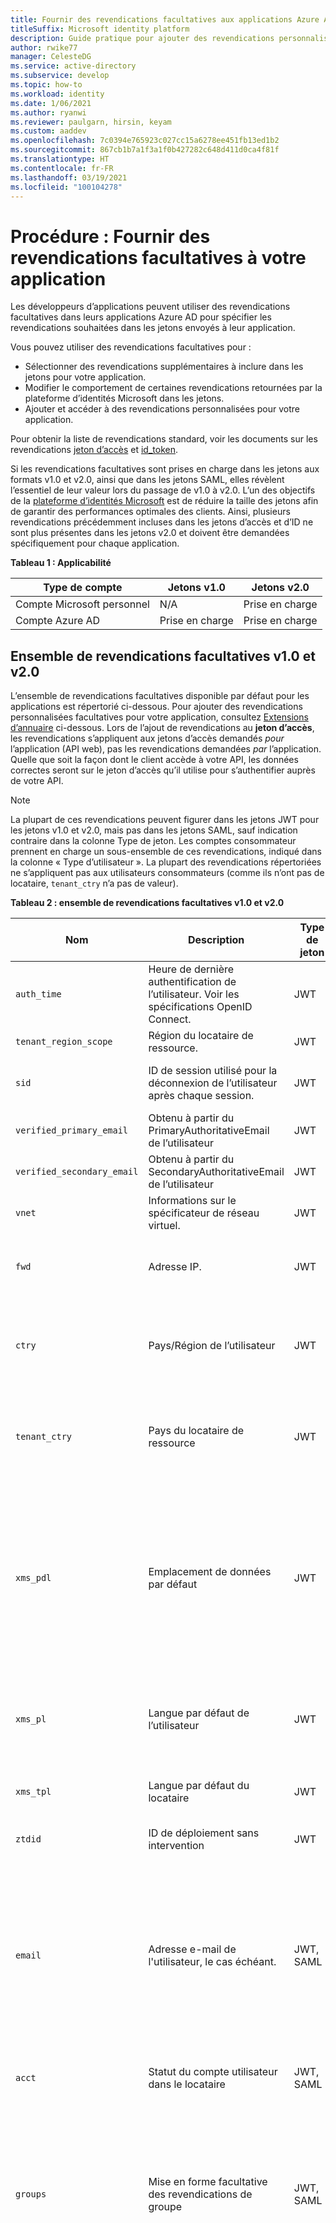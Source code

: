 ```yaml
---
title: Fournir des revendications facultatives aux applications Azure AD
titleSuffix: Microsoft identity platform
description: Guide pratique pour ajouter des revendications personnalisées ou supplémentaires aux jetons JSON Web Token (JWT) et SAML 2.0 émis par Plateforme d’identités Microsoft.
author: rwike77
manager: CelesteDG
ms.service: active-directory
ms.subservice: develop
ms.topic: how-to
ms.workload: identity
ms.date: 1/06/2021
ms.author: ryanwi
ms.reviewer: paulgarn, hirsin, keyam
ms.custom: aaddev
ms.openlocfilehash: 7c0394e765923c027cc15a6278ee451fb13ed1b2
ms.sourcegitcommit: 867cb1b7a1f3a1f0b427282c648d411d0ca4f81f
ms.translationtype: HT
ms.contentlocale: fr-FR
ms.lasthandoff: 03/19/2021
ms.locfileid: "100104278"
---
```

# <a name="how-to-provide-optional-claims-to-your-app"></a>Procédure : Fournir des revendications facultatives à votre application

Les développeurs d’applications peuvent utiliser des revendications facultatives dans leurs applications Azure AD pour spécifier les revendications souhaitées dans les jetons envoyés à leur application.

Vous pouvez utiliser des revendications facultatives pour :

- Sélectionner des revendications supplémentaires à inclure dans les jetons pour votre application.
- Modifier le comportement de certaines revendications retournées par la plateforme d’identités Microsoft dans les jetons.
- Ajouter et accéder à des revendications personnalisées pour votre application.

Pour obtenir la liste de revendications standard, voir les documents sur les revendications [jeton d’accès](access-tokens.md) et [id_token](id-tokens.md).

Si les revendications facultatives sont prises en charge dans les jetons aux formats v1.0 et v2.0, ainsi que dans les jetons SAML, elles révèlent l’essentiel de leur valeur lors du passage de v1.0 à v2.0. L’un des objectifs de la [plateforme d’identités Microsoft](./v2-overview.md) est de réduire la taille des jetons afin de garantir des performances optimales des clients. Ainsi, plusieurs revendications précédemment incluses dans les jetons d’accès et d’ID ne sont plus présentes dans les jetons v2.0 et doivent être demandées spécifiquement pour chaque application.

**Tableau 1 : Applicabilité**

| Type de compte               | Jetons v1.0 | Jetons v2.0 |
|----------------------------|-------------|-------------|
| Compte Microsoft personnel | N/A         | Prise en charge   |
| Compte Azure AD           | Prise en charge   | Prise en charge   |

## <a name="v10-and-v20-optional-claims-set"></a>Ensemble de revendications facultatives v1.0 et v2.0

L’ensemble de revendications facultatives disponible par défaut pour les applications est répertorié ci-dessous. Pour ajouter des revendications personnalisées facultatives pour votre application, consultez [Extensions d’annuaire](#configuring-directory-extension-optional-claims) ci-dessous. Lors de l’ajout de revendications au **jeton d’accès**, les revendications s’appliquent aux jetons d’accès demandés *pour* l’application (API web), pas les revendications demandées *par* l’application. Quelle que soit la façon dont le client accède à votre API, les données correctes seront sur le jeton d’accès qu’il utilise pour s’authentifier auprès de votre API.

> [!NOTE]
>La plupart de ces revendications peuvent figurer dans les jetons JWT pour les jetons v1.0 et v2.0, mais pas dans les jetons SAML, sauf indication contraire dans la colonne Type de jeton. Les comptes consommateur prennent en charge un sous-ensemble de ces revendications, indiqué dans la colonne « Type d’utilisateur ».  La plupart des revendications répertoriées ne s’appliquent pas aux utilisateurs consommateurs (comme ils n’ont pas de locataire, `tenant_ctry` n’a pas de valeur).

**Tableau 2 : ensemble de revendications facultatives v1.0 et v2.0**

| Nom                       |  Description   | Type de jeton | Type d’utilisateur | Notes  |
|----------------------------|----------------|------------|-----------|--------|
| `auth_time`                | Heure de dernière authentification de l’utilisateur. Voir les spécifications OpenID Connect.| JWT        |           |  |
| `tenant_region_scope`      | Région du locataire de ressource. | JWT        |           | |
| `sid`                      | ID de session utilisé pour la déconnexion de l’utilisateur après chaque session. | JWT        |  Comptes personnels et Azure AD.   |         |
| `verified_primary_email`   | Obtenu à partir du PrimaryAuthoritativeEmail de l’utilisateur      | JWT        |           |         |
| `verified_secondary_email` | Obtenu à partir du SecondaryAuthoritativeEmail de l’utilisateur   | JWT        |           |        |
| `vnet`                     | Informations sur le spécificateur de réseau virtuel. | JWT        |           |      |
| `fwd`                      | Adresse IP.| JWT    |   | Ajoute l’adresse IPv4 d’origine du client demandeur (quand il se trouve sur un réseau virtuel). |
| `ctry`                     | Pays/Région de l’utilisateur | JWT |  | Azure AD retourne la revendication facultative `ctry` si elle est présente. La valeur du champ est un code de pays/région à deux lettres standard, tel que FR, JP, SZ, etc. |
| `tenant_ctry`              | Pays du locataire de ressource | JWT | | Identique à `ctry` sauf si défini au niveau du locataire par un administrateur.  Doit également être une valeur standard à deux lettres. |
| `xms_pdl`             | Emplacement de données par défaut   | JWT | | Pour les locataires multigéographiques, l’emplacement de données par défaut est le code à trois lettres indiquant la région géographique où se trouve l’utilisateur. Pour plus d’informations, voir la [documentation Azure AD Connect sur l’emplacement par défaut des données](../hybrid/how-to-connect-sync-feature-preferreddatalocation.md).<br/>Par exemple : `APC` pour l’Asie-Pacifique. |
| `xms_pl`                   | Langue par défaut de l’utilisateur  | JWT ||La langue par défaut de l’utilisateur, si celle-ci a été définie. Dans les scénarios d’accès invité, provient du locataire de base. Au format langue-pays (« fr-fr »). |
| `xms_tpl`                  | Langue par défaut du locataire| JWT | | Langue par défaut du locataire de la ressource, si celle-ci est définie. Au format langue (« fr »). |
| `ztdid`                    | ID de déploiement sans intervention | JWT | | Identité d’appareil utilisée pour [Windows AutoPilot](/windows/deployment/windows-autopilot/windows-10-autopilot) |
| `email`                    | Adresse e-mail de l'utilisateur, le cas échéant.  | JWT, SAML | MSA, Azure AD | Cette valeur est incluse par défaut si l’utilisateur est un invité du locataire.  Pour les utilisateurs gérés (à l’intérieur du locataire), elle doit être demandée via cette revendication facultative ou, sur la version 2.0 uniquement, avec l’étendue OpenID.  Pour les utilisateurs gérés, l’adresse e-mail doit être définie dans le [portail d’administration Office](https://portal.office.com/adminportal/home#/users).|
| `acct`                | Statut du compte utilisateur dans le locataire | JWT, SAML | | Si l’utilisateur est membre du client, la valeur est `0`. S’il est un invité, la valeur est `1`. |
| `groups`| Mise en forme facultative des revendications de groupe |JWT, SAML| |Utilisé avec le paramètre GroupMembershipClaims dans le [manifeste de l’application](reference-app-manifest.md) qui doit également être défini. Pour plus d’informations, voir [Revendications de groupe](#configuring-groups-optional-claims) ci-dessous. Pour plus d’informations sur les revendications de groupe, voir [Comment configurer des revendications de groupe](../hybrid/how-to-connect-fed-group-claims.md)
| `upn`                      | UserPrincipalName | JWT, SAML  |           | Identificateur de l'utilisateur qui peut être utilisé avec le paramètre username_hint.  Il ne s’agit pas d’un identificateur durable pour l’utilisateur et il ne doit pas être utilisé pour identifier de manière unique les informations utilisateur (par exemple, comme clé de base de données). Utilisez plutôt l’ID d’objet utilisateur (`oid`) comme clé de base de données. Les utilisateurs qui se connectent avec un [autre ID de connexion](../authentication/howto-authentication-use-email-signin.md) ne doivent pas voir leur nom d’utilisateur principal (UPN). Utilisez plutôt les revendications de jeton d’ID suivantes pour afficher l’état de connexion à l’utilisateur : `preferred_username` ou `unique_name` pour les jetons v1 et `preferred_username` pour les jetons v2. Bien que cette revendication soit incluse automatiquement, vous pouvez la spécifier en tant que revendication facultative pour attacher des propriétés supplémentaires afin de modifier son comportement en cas d’utilisateur invité.  |
| `idtyp`                    | Type de jeton   | Jetons d’accès JWT | Spécial : uniquement dans les jetons d’accès à l’application uniquement |  La valeur est `app` lorsque le jeton est un jeton uniquement de l’application. Il s’agit de la façon la plus précise pour une API de déterminer si un jeton est un jeton d’application ou un jeton d’application + un jeton d’utilisateur.|

## <a name="v20-specific-optional-claims-set"></a>Ensemble de revendications facultatives spécifiques à v2.0

Ces revendications sont toujours incluses dans les jetons Azure AD v1.0, mais pas dans les jetons v2.0, sauf sur demande. Ces revendications s’appliquent uniquement aux jetons web JSON (jetons d’ID et jetons d’accès).

**Tableau 3 : revendications facultatives spécifiques de V2.0**

| Revendication JWT     | Nom                            | Description                                | Notes |
|---------------|---------------------------------|-------------|-------|
| `ipaddr`      | Adresse IP                      | Adresse IP à partir de laquelle le client s’est connecté.   |       |
| `onprem_sid`  | Identificateur de sécurité local |                                             |       |
| `pwd_exp`     | Heure d’expiration du mot de passe        | Date et heure d’expiration du mot de passe. |       |
| `pwd_url`     | Modifier l’URL de mot de passe             | URL à laquelle l’utilisateur peut accéder pour modifier son mot de passe.   |   |
| `in_corp`     | Dans le périmètre du réseau d’entreprise        | Indique si le client se connecte à partir du réseau d’entreprise. Dans le cas contraire, la revendication n’est pas incluse.   |  Basé sur les [adresses IP approuvées](../authentication/howto-mfa-mfasettings.md#trusted-ips) définies dans MFA.    |
| `family_name` | Nom                       | Fournit le nom de famille de l’utilisateur, tel que défini sur l’objet utilisateur. <br>"family_name":"Miller" | Pris en charge dans MSA et Azure AD. Nécessite l’étendue `profile`.   |
| `given_name`  | Prénom                      | Fournit le prénom de l’utilisateur, tel que défini sur l’objet utilisateur.<br>"given_name": "Frank"                   | Pris en charge dans MSA et Azure AD.  Nécessite l’étendue `profile`. |
| `upn`         | Nom d’utilisateur principal | Identificateur de l'utilisateur qui peut être utilisé avec le paramètre username_hint.  Il ne s’agit pas d’un identificateur durable pour l’utilisateur et il ne doit pas être utilisé pour identifier de manière unique les informations utilisateur (par exemple, comme clé de base de données). Utilisez plutôt l’ID d’objet utilisateur (`oid`) comme clé de base de données. Les utilisateurs qui se connectent avec un [autre ID de connexion](../authentication/howto-authentication-use-email-signin.md) ne doivent pas voir leur nom d’utilisateur principal (UPN). Utilisez plutôt la revendication `preferred_username` suivante pour indiquer l’état de connexion à l’utilisateur. | Consultez les [propriétés supplémentaires](#additional-properties-of-optional-claims) ci-dessous pour en savoir plus sur la configuration de la revendication. Nécessite l’étendue `profile`.|

## <a name="v10-specific-optional-claims-set"></a>Ensemble de revendications facultatives spécifiques à v1.0

Certaines des améliorations apportées au format de jeton v2 sont disponibles pour les applications qui utilisent le format de jeton v1, car elles contribuent à développer la sécurité et la fiabilité. Elles ne sont prises en compte ni pour les jetons d’ID demandés par le point de terminaison v2, ni pour les jetons d’accès des API qui appliquent le format de jeton v2. Celles-ci s’appliquent uniquement aux jetons JWT, et non aux jetons SAML. 

**Tableau 4 : Revendications facultatives propres à la v1.0**


| Revendication JWT     | Nom                            | Description | Notes |
|---------------|---------------------------------|-------------|-------|
|`aud`          | Public visé | Toujours présentes dans les jetons JWT, mais elles peuvent être émises de différentes manières dans les jetons d’accès v1 : tout URI appID, avec ou sans barre oblique de fin, ainsi que l’ID client de la ressource. Cette randomisation peut être difficile à coder lors de la validation du jeton.  Utilisez les [propriétés supplémentaires de cette revendication](#additional-properties-of-optional-claims) pour qu’elle soit toujours définie sur l’ID client de la ressource dans les jetons d’accès v1. | Jetons d’accès JWT v1 uniquement|
|`preferred_username` | Nom d’utilisateur par défaut        | Indique la revendication de nom d’utilisateur par défaut dans les jetons v1. Les applications peuvent ainsi fournir plus facilement des indications de nom d’utilisateur et présenter des noms d’affichage lisibles par les utilisateurs, quel que soit leur type de jeton.  Il est recommandé d’utiliser cette revendication facultative au lieu de, par exemple, `upn` ou `unique_name`. | Jetons d’ID et jetons d’accès v1 |

### <a name="additional-properties-of-optional-claims"></a>Propriétés supplémentaires des revendications facultatives

Certaines revendications facultatives peuvent être configurées pour modifier la façon dont la revendication est retournée. Ces propriétés supplémentaires servent principalement à faciliter la migration d’applications locales ayant des attentes différentes vis-à-vis des données. Par exemple, `include_externally_authenticated_upn_without_hash` aide avec les clients qui ne prennent pas en charge les marques de hachage (`#`) dans l’UPN.

**Tableau 4 : Valeurs de configuration des revendications facultatives**

| Nom de la propriété  | Nom de la propriété supplémentaire | Description |
|----------------|--------------------------|-------------|
| `upn`          |                          | Peut être utilisée pour les réponses SAML et JWT, ainsi que pour les jetons v1.0 et v2.0. |
|                | `include_externally_authenticated_upn`  | Inclut l’UPN de l’invité tel que stocké dans le locataire de ressource. Par exemple : `foo_hometenant.com#EXT#@resourcetenant.com` |
|                | `include_externally_authenticated_upn_without_hash` | Comme ci-dessus, sauf que les signes dièse (`#`) sont remplacés par des traits de soulignement (`_`), par exemple `foo_hometenant.com_EXT_@resourcetenant.com`.|
| `aud`          |                          | Dans les jetons d’accès v1, permet de modifier le format de la revendication `aud`.  Elle n’a aucun effet dans les jetons v2 et les jetons d’ID, des deux versions, où la revendication `aud` correspond toujours à l’ID client. Utilisez cette configuration pour que votre API puisse effectuer plus facilement la validation du public. À l’instar de toutes les revendications facultatives qui affectent le jeton d’accès, la ressource indiquée dans la demande doit définir cette revendication facultative. Ce sont en effet les ressources qui possèdent le jeton d’accès.|
|                | `use_guid`               | Émet l’ID client de la ressource (API) au format GUID toujours sous forme de revendication `aud` au lieu d’être dépendant du runtime. Par exemple, si une ressource définit cet indicateur et que son ID client est `bb0a297b-6a42-4a55-ac40-09a501456577`, toute application qui demande un jeton d’accès pour cette ressource reçoit un jeton d’accès avec `aud` : `bb0a297b-6a42-4a55-ac40-09a501456577`. </br></br> Sans cet ensemble de revendications, une API peut obtenir des jetons avec une revendication `aud` de `api://MyApi.com`, `api://MyApi.com/`, `api://myapi.com/AdditionalRegisteredField` ou toute autre valeur définie comme URI d’ID d’application pour cette API, ainsi que l’ID client de la ressource. |

#### <a name="additional-properties-example"></a>Exemple de propriétés supplémentaires

```json
"optionalClaims": {
    "idToken": [
        {
            "name": "upn",
            "essential": false,
            "additionalProperties": [
                "include_externally_authenticated_upn"
            ]
        }
    ]
}
```

Cet objet OptionalClaims retourne au client le jeton d’ID pour y inclure une revendication `upn` avec des informations supplémentaires sur le locataire d’accueil et le locataire de ressource. La revendication `upn` est uniquement Modifiée dans le jeton si l’utilisateur est un invité du locataire (qui utilise un fournisseur d’identité différent pour l’authentification).

## <a name="configuring-optional-claims"></a>Configuration des revendications facultatives

> [!IMPORTANT]
> Les jetons d’accès sont **toujours** générés à l’aide du manifeste de la ressource, pas du client.  Donc, dans la requête `...scope=https://graph.microsoft.com/user.read...`, la ressource est l’API Microsoft Graph.  Ainsi, le jeton d’accès est créé à l’aide du manifeste de l’API Microsoft Graph, et non du manifeste du client.  La modification du manifeste de votre application n’entraînera jamais de changement au niveau des jetons pour l’API Microsoft Graph.  Pour vérifier que vos modifications de `accessToken` sont effectives, demandez un jeton pour votre application, pas pour une autre application.

Vous pouvez configurer des revendications facultatives pour votre application par le biais de l’interface utilisateur ou du manifeste de l’application.

1. Accédez au <a href="https://portal.azure.com/" target="_blank">portail Azure</a>. 
1. Recherchez et sélectionnez **Azure Active Directory**.
1. Sous **Gérer**, sélectionnez **Inscriptions des applications**.
1. Sélectionnez dans la liste l’application pour laquelle vous souhaitez configurer des revendications facultatives.

**Configuration de revendications facultatives par le biais de l’interface utilisateur :**

[![Configurer des revendications facultatives dans l'interface utilisateur](./media/active-directory-optional-claims/token-configuration.png)](./media/active-directory-optional-claims/token-configuration.png)

1. Dans **Gérer**, sélectionnez **Configuration de jetons**.
   - Actuellement, le panneau **Configuration du jeton** de l’option d’interface utilisateur n’est pas disponible pour les applications inscrites dans un locataire Azure AD B2C qui peut être configuré en modifiant le manifeste de l’application. Pour plus d’informations, consultez [Ajouter des revendications et personnaliser l’entrée utilisateur avec des stratégies personnalisées dans Azure Active Directory B2C](../../active-directory-b2c/configure-user-input.md)  

1. Sélectionnez **Ajouter une revendication facultative**.
1. Sélectionnez le type de jeton que vous souhaitez configurer.
1. Sélectionnez les revendications facultatives à ajouter.
1. Sélectionnez **Ajouter**.


**Configuration de revendications facultatives par le biais du manifeste de l’application :**

[![montre comment configurer des revendications facultatives à l’aide du manifeste de l’application](./media/active-directory-optional-claims/app-manifest.png)](./media/active-directory-optional-claims/app-manifest.png)

1. Sous **Gérer**, sélectionnez **Manifeste**. Un éditeur de manifeste web s’ouvre, vous permettant de modifier le manifeste. Si vous le souhaitez, vous pouvez sélectionner **Télécharger** et modifier localement le manifeste, puis utiliser **Charger** afin de l’appliquer de nouveau à votre application. Pour plus d’informations sur le manifeste de l’application, consultez l’[article Connaître le manifeste de l’application Azure AD](reference-app-manifest.md).

    L’entrée suivante du manifeste de l’application ajoute les revendications facultatives auth_time, ipaddr et upn aux jetons d’ID, d’accès et SAML.

    ```json
    "optionalClaims": {
        "idToken": [
            {
                "name": "auth_time",
                "essential": false
            }
        ],
        "accessToken": [
            {
                "name": "ipaddr",
                "essential": false
            }
        ],
        "saml2Token": [
            {
                "name": "upn",
                "essential": false
            },
            {
                "name": "extension_ab603c56068041afb2f6832e2a17e237_skypeId",
                "source": "user",
                "essential": false
            }
        ]
    }
    ```

2. Lorsque vous avez terminé, sélectionnez **Enregistrer**. Les revendications facultatives spécifiées seront désormais incluses dans les jetons de votre application.


### <a name="optionalclaims-type"></a>Type OptionalClaims

Déclare les revendications facultatives demandées par une application. Une application peut configurer des revendications facultatives à retourner dans chacun des trois types de jetons (jeton d’ID, jeton d’accès, jeton SAML 2) qu’elle peut recevoir à partir du service d’émission de jeton de sécurité. L’application peut configurer un ensemble différent de revendications facultatives à retourner dans chaque type de jeton. La propriété OptionalClaims de l’entité Application est un objet OptionalClaims.

**Tableau 5 : Propriétés de type OptionalClaims**

| Nom          | Type                       | Description                                           |
|---------------|----------------------------|-------------------------------------------------------|
| `idToken`     | Collection (OptionalClaim) | Revendications facultatives retournées dans le jeton d’ID JWT.     |
| `accessToken` | Collection (OptionalClaim) | Revendications facultatives retournées dans le jeton d’accès JWT. |
| `saml2Token`  | Collection (OptionalClaim) | Revendications facultatives retournées dans le jeton SAML.       |

### <a name="optionalclaim-type"></a>Type OptionalClaim

Contient une revendication facultative associée à une application ou à un principal de service. Les propriétés idToken, accessToken et saml2Token du type [OptionalClaims](/graph/api/resources/optionalclaims) sont une collection d’OptionalClaim.
En cas de prise en charge par une revendication spécifique, vous pouvez également modifier le comportement de l’OptionalClaim à l’aide du champ AdditionalProperties.

**Tableau 6 : Propriétés de type OptionalClaim**

| Nom                   | Type                    | Description                                                                                                                                                                                                                                                                                                   |
|------------------------|-------------------------|---------------------------------------------------------------------------------------------------------------------------------------------------------------------------------------------------------------------------------------------------------------------------------------------------------------|
| `name`                 | Edm.String              | Nom de la revendication facultative.                                                                                                                                                                                                                                                                               |
| `source`               | Edm.String              | Source (objet d’annuaire) de la revendication. Il existe des revendications prédéfinies et définies par l’utilisateur à partir des propriétés d’extension. Si la valeur source est null, la revendication est une revendication facultative prédéfinie. Si la valeur source est user, la valeur de la propriété name est la propriété d’extension à partir de l’objet utilisateur. |
| `essential`            | Edm.Boolean             | Si la valeur est true, la revendication spécifiée par le client est nécessaire afin de garantir une expérience d’autorisation fluide pour la tâche demandée par l’utilisateur final. La valeur par défaut est false.                                                                                                                 |
| `additionalProperties` | Collection (Edm.String) | Propriétés supplémentaires de la revendication. Si une propriété existe dans cette collection, elle modifie le comportement de la revendication facultative spécifiée dans la propriété name.                                                                                                                                                   |

## <a name="configuring-directory-extension-optional-claims"></a>Configuration des revendications facultatives d’extension d’annuaire

En plus de l’ensemble de revendications facultatives standard, vous pouvez configurer des jetons pour inclure des extensions. Pour plus d’informations, consultez la [documentation concernant l’extensionProperty de Microsoft Graph](/graph/api/resources/extensionproperty).

Les extensions de schéma et les extensions ouvertes ne sont pas prises en charge par les revendications facultatives, mais uniquement par les extensions d’annuaire de style AAD-Graph. Cette fonctionnalité est utile pour joindre des informations utilisateur supplémentaires utilisables par votre application, par exemple un identificateur supplémentaire ou une option de configuration importante que l’utilisateur a définie. Pour obtenir un exemple, consultez le bas de cette page.

Les extensions de schéma d’annuaire sont propres à Azure AD. Par conséquent, si le manifeste de votre application demande une extension personnalisée et qu’un utilisateur MSA se connecte à votre application, ces extensions ne seront pas retournées.

### <a name="directory-extension-formatting"></a>Mise en forme d’extension d’annuaire

Lors de la configuration des revendications facultatives d’extension d’annuaire à l’aide du manifeste d’application, utilisez le nom complet de l’extension (au format : `extension_<appid>_<attributename>`). `<appid>` doit correspondre à l’ID de l’application demandant la revendication.

Dans les jetons JWT, ces revendications seront émises avec le format de nom suivant : `extn.<attributename>`.

Dans les jetons SAML, ces revendications seront émises avec le format d’URI suivant : `http://schemas.microsoft.com/identity/claims/extn.<attributename>`.

## <a name="configuring-groups-optional-claims"></a>Configuration des revendications facultatives de groupe

Cette section couvre les options de configuration sous les revendications facultatives pour la modification des attributs de groupe utilisés dans les revendications de groupe, de l’ObjectId de groupe par défaut aux attributs synchronisés à partir du Windows Active Directory local. Vous pouvez configurer des revendications facultatives de groupe pour votre application par le biais de l’interface utilisateur ou du manifeste de l’application.

> [!IMPORTANT]
> Pour plus de détails, dont des mises en garde importantes relatives aux revendications de groupe d’attributs locaux, consultez [Configurer des revendications de groupe pour les applications avec Azure AD](../hybrid/how-to-connect-fed-group-claims.md).

**Configuration de revendications facultatives de groupe par le biais de l’interface utilisateur :**

1. Connectez-vous au <a href="https://portal.azure.com/" target="_blank">portail Azure</a>.
1. Une fois que vous êtes authentifié, choisissez votre client Azure AD en le sélectionnant dans le coin supérieur droit de la page.
1. Recherchez et sélectionnez **Azure Active Directory**.
1. Sous **Gérer**, sélectionnez **Inscriptions des applications**.
1. Sélectionnez dans la liste l’application pour laquelle vous souhaitez configurer des revendications facultatives.
1. Dans **Gérer**, sélectionnez **Configuration de jetons**.
1. Sélectionnez **Ajouter une revendication de groupe**.
1. Sélectionnez les types de groupes à renvoyer (**Groupes de sécurité** ou **Rôles d'annuaire**, **Tous les groupes** et/ou **Groupes attribués à l'application**). L'option **Groupes attribués à l'application** ne comprend que les groupes attribués à l'application. L'option **Tous les groupes** comprend **SecurityGroup**, **DirectoryRole** et **DistributionList**, mais pas **Groupes attribués à l'application**. 
1. Facultatif : sélectionnez les propriétés du type de jeton pour modifier la valeur de la revendication de groupe afin qu’elle contienne les attributs du groupe local, ou pour remplacer la revendication de groupe par une revendication de rôle.
1. Sélectionnez **Enregistrer**.

**Configuration de revendications facultatives de groupe par le biais du manifeste de l’application :**

1. Connectez-vous au <a href="https://portal.azure.com/" target="_blank">portail Azure</a>.
1. Une fois que vous êtes authentifié, choisissez votre client Azure AD en le sélectionnant dans le coin supérieur droit de la page.
1. Recherchez et sélectionnez **Azure Active Directory**.
1. Sélectionnez dans la liste l’application pour laquelle vous souhaitez configurer des revendications facultatives.
1. Sous **Gérer**, sélectionnez **Manifeste**.
1. Ajoutez l’entrée suivante à l’aide de l’éditeur de manifeste :

   Les valeurs valides sont les suivantes :

   - « All » (cette option comprend SecurityGroup, DirectoryRole et DistributionList)
   - « SecurityGroup »
   - « DirectoryRole »
   - « ApplicationGroup » (cette option comprend uniquement les groupes attribués à l'application)

   Par exemple :

    ```json
    "groupMembershipClaims": "SecurityGroup"
    ```

   Par défaut, les ObjectId de groupe sont émis dans la valeur de revendication de groupe.  Pour modifier la valeur de revendication afin qu’elle contienne des attributs de groupe local, ou pour modifier le type de revendication en rôle, utilisez une configuration OptionalClaims comme suit :

1. Définissez des revendications facultatives de configuration de nom de groupe.

   Si vous souhaitez que les groupes dans le jeton contiennent les attributs de groupe AD local, dans la section Revendications facultatives, spécifiez la revendication facultative de type de jeton à laquelle appliquer la configuration, le nom de la revendication facultative demandée et toutes les propriétés supplémentaires souhaitées.  Plusieurs types de jetons peuvent être répertoriés :

   - idToken pour le jeton d’ID d’OIDC ;
   - accessToken pour le jeton d’accès OAuth
   - Saml2Token pour les jetons SAML.

   Le type de jeton Saml2Token s’applique aux jetons de format SAML1.1 et SAML2.0.

   Pour chaque type de jeton pertinent, modifiez la revendication de groupe pour utiliser la section OptionalClaims dans le manifeste. Le schéma d’OptionalClaims est le suivant :

    ```json
    {
        "name": "groups",
        "source": null,
        "essential": false,
        "additionalProperties": []
    }
    ```

   | Schéma de revendications facultatives | Valeur |
   |----------|-------------|
   | **name:** | Doit être « groupes » |
   | **source:** | Non utilisé. Omettez ou spécifiez la valeur null |
   | **essential:** | Non utilisé. Omettez ou spécifiez la valeur false |
   | **additionalProperties:** | Liste de propriétés supplémentaires.  Les options valides sont « sam_account_name », « dns_domain_and_sam_account_name », « netbios_domain_and_sam_account_name » et « emit_as_roles ». |

   Dans additionalProperties, une seule des options « sam_account_name », « dns_domain_and_sam_account_name » ou « netbios_domain_and_sam_account_name » est nécessaire.  Si plusieurs options sont présentes, la première est utilisée et les autres ignorées.

   Certaines applications requièrent des informations de groupe sur l’utilisateur dans la revendication de rôle.  Pour remplacer la revendication de groupe par une revendication de rôle, ajoutez « emit_as_roles » aux propriétés supplémentaires.  Les valeurs de groupe sont émises dans la revendication de rôle.

   Si l’option « emit_as_roles » est utilisée, les rôles d’application configurés auxquels l’utilisateur est affecté n’apparaissent pas dans la revendication de rôle.

**Exemples :**

1) Émettre des groupes en tant que noms de groupes dans des jetons d’accès OAuth au format dnsDomainName\sAMAccountName

    **Configuration de l’interface utilisateur :**

    [![Configurer des revendications facultatives](./media/active-directory-optional-claims/groups-example-1.png)](./media/active-directory-optional-claims/groups-example-1.png)

    **Entrée du manifeste de l’application :**

    ```json
    "optionalClaims": {
        "accessToken": [
            {
                "name": "groups",
                "additionalProperties": [
                    "dns_domain_and_sam_account_name"
                ]
            }
        ]
    }
    ```

2) Émet des noms de groupes à retourner au format netbiosDomain\sAMAccountName en tant que revendication de rôles dans des jetons d’ID SAML et OIDC

    **Configuration de l’interface utilisateur :**

    [![Revendications facultatives dans le manifeste](./media/active-directory-optional-claims/groups-example-2.png)](./media/active-directory-optional-claims/groups-example-2.png)

    **Entrée du manifeste de l’application :**

    ```json
    "optionalClaims": {
        "saml2Token": [
            {
                "name": "groups",
                "additionalProperties": [
                    "netbios_name_and_sam_account_name",
                    "emit_as_roles"
                ]
            }
        ],
        "idToken": [
            {
                "name": "groups",
                "additionalProperties": [
                    "netbios_name_and_sam_account_name",
                    "emit_as_roles"
                ]
            }
        ]
    }
    ```

## <a name="optional-claims-example"></a>Exemple de revendications facultatives

Dans cette section, vous allez suivre un scénario afin de voir comment utiliser la fonctionnalité de revendications facultatives pour votre application.
Plusieurs options sont disponibles pour mettre à jour les propriétés de configuration d’identité d’une application afin d’activer et de configurer des revendications facultatives :

- Vous pouvez utiliser l’interface utilisateur **Configuration du jeton** (voir l’exemple ci-dessous).
- Vous pouvez utiliser le **Manifeste** (Voir l’exemple ci-dessous). Pour obtenir une présentation du manifeste, lisez d’abord l’article [Manifeste de l’application Azure Active Directory](./reference-app-manifest.md).
- Il est également possible d’écrire une application qui utilise l’[API Microsoft Graph](/graph/use-the-api) pour mettre à jour votre application. Le type [OptionalClaims](/graph/api/resources/optionalclaims) dans le guide de référence de l’API Microsoft Graph peut vous aider à configurer les revendications facultatives.

**Exemple :**

Dans l’exemple ci-dessous, vous allez utiliser l’interface utilisateur **Configuration du jeton**, ainsi que le **manifeste**, pour ajouter des revendications facultatives aux jetons d’accès, d’ID et SAML destinés à votre application. Différentes revendications facultatives seront ajoutées à chaque type de jeton que l’application peut recevoir :

- Les jetons d’ID contiendront désormais l’UPN pour les utilisateurs fédérés au format complet (`<upn>_<homedomain>#EXT#@<resourcedomain>`).
- Les jetons d’accès demandés par d’autres clients pour cette application incluront désormais la revendication auth_time.
- Les jetons SAML contiendront désormais l’extension de schéma d’annuaire skypeId (dans cet exemple, l’ID d’application pour cette application est ab603c56068041afb2f6832e2a17e237). Les jetons SAML exposeront l’ID Skype en tant que `extension_skypeId`.

**Configuration de l’interface utilisateur :**

1. Connectez-vous au <a href="https://portal.azure.com/" target="_blank">portail Azure</a>.
1. Une fois que vous êtes authentifié, choisissez votre client Azure AD en le sélectionnant dans le coin supérieur droit de la page.

1. Recherchez et sélectionnez **Azure Active Directory**.

1. Sous **Gérer**, sélectionnez **Inscriptions des applications**.

1. Dans la liste, recherchez l’application pour laquelle vous souhaitez configurer des revendications facultatives, puis sélectionnez-la.

1. Dans **Gérer**, sélectionnez **Configuration de jetons**.

1. Sélectionnez **Ajouter une revendication facultative**, sélectionnez ensuite le type de jeton **ID**, puis **upn** dans la liste des revendications. Enfin, sélectionnez **Ajouter**.

1. Sélectionnez **Ajouter une revendication facultative**, sélectionnez ensuite le type de jeton **Access**, puis **auth_time** dans la liste des revendications. Enfin, sélectionnez **Ajouter**.

1. Dans l’écran de vue d’ensemble « Configuration du jeton », sélectionnez l’icône en forme de crayon à côté d’**upn**, sélectionnez ensuite le bouton bascule **Authentifié en externe**, puis sélectionnez **Enregistrer**.

1. Sélectionnez **Ajouter une revendication facultative**, puis le type de jeton **SAML** et enfin **extn.skypeID** dans la liste des revendications (applicable uniquement si vous avez créé un objet utilisateur Azure AD appelé skypeID). Sélectionnez ensuite **Ajouter**.

    [![Revendications facultatives pour le jeton SAML](./media/active-directory-optional-claims/token-config-example.png)](./media/active-directory-optional-claims/token-config-example.png)

**Configuration du manifeste :**

1. Connectez-vous au <a href="https://portal.azure.com/" target="_blank">portail Azure</a>.
1. Une fois que vous êtes authentifié, choisissez votre client Azure AD en le sélectionnant dans le coin supérieur droit de la page.
1. Recherchez et sélectionnez **Azure Active Directory**.
1. Dans la liste, recherchez l’application pour laquelle vous souhaitez configurer des revendications facultatives, puis sélectionnez-la.
1. Sous **Gérer**, sélectionnez **Manifeste** pour ouvrir l’éditeur de manifeste inlined.
1. Vous pouvez modifier directement le manifeste à l’aide de cet éditeur. Le manifeste respecte le schéma de [Application entity](./reference-app-manifest.md) et met automatiquement en forme le manifeste une fois enregistré. Les nouveaux éléments sont ajoutés à la propriété `OptionalClaims`.

    ```json
    "optionalClaims": {
        "idToken": [
            {
                "name": "upn",
                "essential": false,
                "additionalProperties": [
                    "include_externally_authenticated_upn"
                ]
            }
        ],
        "accessToken": [
            {
                "name": "auth_time",
                "essential": false
            }
        ],
        "saml2Token": [
            {
                "name": "extension_ab603c56068041afb2f6832e2a17e237_skypeId",
                "source": "user",
                "essential": true
            }
        ]
    }
    ```

1. Quand vous avez terminé de mettre à jour le manifeste, sélectionnez **Enregistrer** pour l’enregistrer.

## <a name="next-steps"></a>Étapes suivantes

Découvrez-en davantage sur les revendications standard fournies par Azure AD.

- [Jetons d’ID](id-tokens.md)
- [Jetons d’accès](access-tokens.md)

